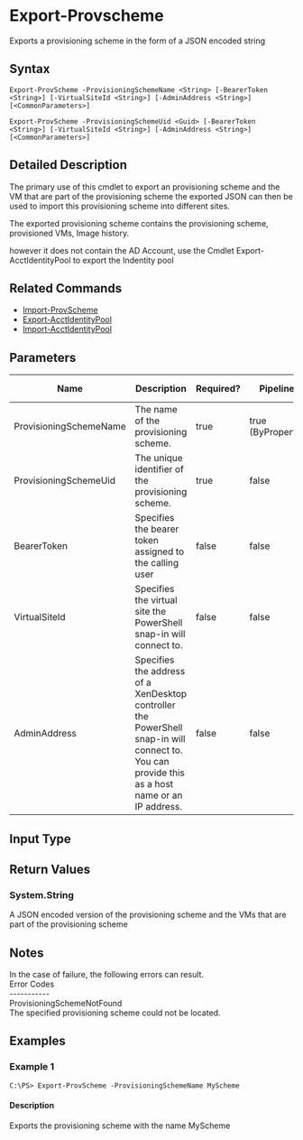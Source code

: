 ﻿
# Export-Provscheme
Exports a provisioning scheme in the form of a JSON encoded string
## Syntax
```
Export-ProvScheme -ProvisioningSchemeName <String> [-BearerToken <String>] [-VirtualSiteId <String>] [-AdminAddress <String>] [<CommonParameters>]

Export-ProvScheme -ProvisioningSchemeUid <Guid> [-BearerToken <String>] [-VirtualSiteId <String>] [-AdminAddress <String>] [<CommonParameters>]
```
## Detailed Description
The primary use of this cmdlet to export an provisioning scheme and the VM that are part of the provisioning scheme the exported JSON can then be used to import this provisioning scheme into different sites.


The exported provisioning scheme contains the provisioning scheme, provisioned VMs, Image history.


however it does not contain the AD Account, use the Cmdlet Export-AcctIdentityPool to export the Indentity pool


## Related Commands

* [Import-ProvScheme](../Import-ProvScheme/)
* [Export-AcctIdentityPool](../Export-AcctIdentityPool/)
* [Import-AcctIdentityPool](../Import-AcctIdentityPool/)
## Parameters
| Name   | Description | Required? | Pipeline Input | Default Value |
| --- | --- | --- | --- | --- |
| ProvisioningSchemeName | The name of the provisioning scheme. | true | true (ByPropertyName) |  |
| ProvisioningSchemeUid | The unique identifier of the provisioning scheme. | true | false |  |
| BearerToken | Specifies the bearer token assigned to the calling user | false | false |  |
| VirtualSiteId | Specifies the virtual site the PowerShell snap-in will connect to. | false | false |  |
| AdminAddress | Specifies the address of a XenDesktop controller the PowerShell snap-in will connect to. You can provide this as a host name or an IP address. | false | false | Localhost. Once a value is provided by any cmdlet, this value becomes the default. |

## Input Type

### 

## Return Values

### System.String
A JSON encoded version of the provisioning scheme and the VMs that are part of the provisioning scheme
## Notes
In the case of failure, the following errors can result.<br>    Error Codes<br>    -----------<br>    ProvisioningSchemeNotFound<br>    The specified provisioning scheme could not be located.
## Examples

### Example 1
```
C:\PS> Export-ProvScheme -ProvisioningSchemeName MyScheme
```
#### Description
Exports the provisioning scheme with the name MyScheme
